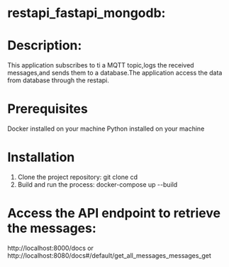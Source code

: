 # restapi_fastapi_mongodb:
# Description:
This application subscribes to ti a MQTT topic,logs the received messages,and sends them to a database.The application access the data from database through the restapi.
# Prerequisites
Docker installed on your machine
Python installed on your machine
# Installation
1. Clone the project repository:
      git clone <repository-url>
      cd <project-directory>
2. Build and run the process:
   docker-compose up --build
# Access the API endpoint to retrieve the messages:
http://localhost:8000/docs or 
http://localhost:8080/docs#/default/get_all_messages_messages_get
